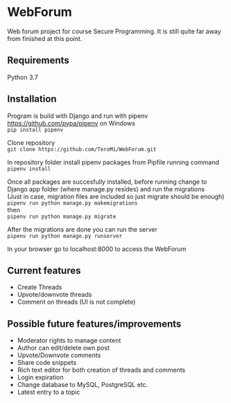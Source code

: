 # WebForum
Web forum project for course Secure Programming. It is still quite far away from finished at this point.
## Requirements
Python 3.7  
## Installation
Program is build with Django and run with pipenv https://github.com/pypa/pipenv on Windows  
`pip install pipenv`  

Clone repository  
`git clone https://github.com/TeroMi/WebForum.git`  

In repository folder install pipenv packages from Pipfile running command  
`pipenv install`  

Once all packages are succesfully installed, before running change to Django app folder (where manage.py resides) and run the migrations  
(Just in case, migration files are included so just migrate should be enough)  
`pipenv run python manage.py makemigrations`  
then      
`pipenv run python manage.py migrate`  

After the migrations are done you can run the server  
`pipenv run python manage.py runserver`  

In your browser go to localhost:8000 to access the WebForum  

## Current features
- Create Threads
- Upvote/downvote threads
- Comment on threads (UI is not complete)

## Possible future features/improvements
- Moderator rights to manage content
- Author can edit/delete own post
- Upvote/Downvote comments
- Share code snippets
- Rich text editor for both creation of threads and comments
- Login expiration
- Change database to MySQL, PostgreSQL etc. 
- Latest entry to a topic
